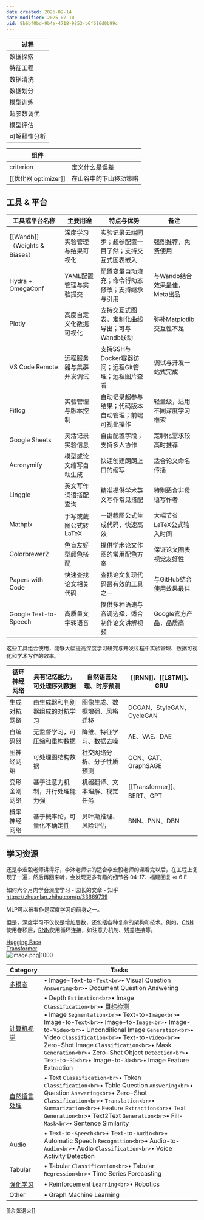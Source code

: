 ```yaml
---
date created: 2025-02-14
date modified: 2025-07-10
uid: 8b6bf0bd-9b4a-4718-9853-b6f616d0b99c
---
```


| 过程     |
| ------ |
| 数据探索   |
| 特征工程   |
| 数据清洗   |
| 数据划分   |
| 模型训练   |
| 超参数调优  |
| 模型评估   |
| 可解释性分析 |

| 组件                |             |
| ----------------- | ----------- |
| criterion         | 定义什么是误差     |
| [[优化器 optimizer]] | 在山谷中的下山移动策略 |

## 工具 & 平台

| 工具或平台名称                     | 主要用途           | 特点与优势                           | 备注                  |
| --------------------------- | -------------- | ------------------------------- | ------------------- |
| [[Wandb]]（Weights & Biases）| 深度学习实验管理与结果可视化 | 实验记录云端同步；超参配置一目了然；支持交互式图表嵌入     | 强烈推荐，免费使用           |
| Hydra + OmegaConf           | YAML配置管理与实验提交  | 配置变量自动填充；命令行动态修改；支持继承与引用        | 与Wandb结合效果最佳，Meta出品 |
| Plotly                      | 高度自定义化数据可视化    | 支持交互式图表，定制化曲线导出；可与Wandb联动       | 弥补Matplotlib交互性不足   |
| VS Code Remote              | 远程服务器与集群开发调试   | 支持SSH与Docker容器访问；远程Git管理；远程图片查看 | 调试与开发一站式完成          |
| Fitlog                      | 实验管理与版本控制      | 自动记录超参与结果；代码版本自动管理；前端可视化操作      | 轻量级，适用不同深度学习框架      |
| Google Sheets               | 灵活记录实验信息       | 自由配置字段；支持多人协作                   | 定制化需求较高时推荐          |
| Acronymify                  | 模型或论文缩写自动生成    | 快速创建朗朗上口的缩写                     | 适合论文命名传播            |
| Linggle                     | 英文写作词语搭配查询     | 精准提供学术英文写作常见搭配                  | 特别适合非母语写作者          |
| Mathpix                     | 手写或截图公式转LaTeX  | 一键截图公式生成代码，快速高效                 | 大幅节省LaTeX公式输入时间     |
| Colorbrewer2                | 色盲友好型颜色搭配      | 提供学术论文作图的常用配色方案                 | 保证论文图表视觉友好性         |
| Papers with Code            | 快速查找论文相关代码     | 查找论文复现代码最有效的工具之一                | 与GitHub结合使用效果最佳     |
| Google Text-to-Speech       | 高质量文字转语音       | 提供多种语速与音调选择，适合制作论文讲解视频          | Google官方产品，品质高      |

这些工具组合使用，能够大幅提高深度学习研究与开发过程中实验管理、数据可视化和学术写作的效率。

| 循环神经网络 | 具有记忆能力，可处理序列数据  | 自然语言处理、时序预测    | [[RNN]]、[[LSTM]]、GRU     |
| ------ | --------------- | -------------- | ------------------------ |
| 生成对抗网络 | 由生成器和判别器组成的对抗学习 | 图像生成、数据增强、风格迁移 | DCGAN、StyleGAN、CycleGAN  |
| 自编码器   | 无监督学习，可压缩和重构数据  | 降维、特征学习、数据去噪   | AE、VAE、DAE               |
| 图神经网络  | 可处理图结构数据        | 社交网络分析、分子性质预测  | GCN、GAT、GraphSAGE        |
| 变形金刚网络 | 基于注意力机制，并行处理能力强 | 机器翻译、文本理解、视觉任务 | [[Transformer]]、BERT、GPT |
| 概率神经网络 | 基于概率论，可量化不确定性   | 贝叶斯推理、风险评估     | BNN、PNN、DBN              |

## 学习资源

还是李宏毅老师讲得好，李沐老师讲的适合李宏毅老师的课看完以后，在工程上复现了一遍，然后再回来听，会发现更多有趣的细节谷 04-17．福建回复 ∞ 6 E

如何六个月内学会深度学习 - 园长的文章 - 知乎  
https://zhuanlan.zhihu.com/p/33669739

MLP可以被看作是深度学习的前身之一。

但是，深度学习不仅仅是增加层数，还包括各种复杂的架构和技术。例如，[CNN](CNN.md)使用卷积层，[RNN](RNN.md)使用循环连接，如注意力机制、残差连接等。

[Hugging Face](Hugging%20Face.md)  
[Transformer](Transformer.md)  
![image.png|1000](https://imagehosting4picgo.oss-cn-beijing.aliyuncs.com/imagehosting/fix-dir%2Fpicgo%2Fpicgo-clipboard-images%2F2024%2F07%2F18%2F00-11-44-7224fd53c93bde29414f01393570c91c-20240718001144-21e40d.png)

| Category   | Tasks                                                                                                                                                                                                                                                                                                                                                                                                     |
| ---------- | --------------------------------------------------------------------------------------------------------------------------------------------------------------------------------------------------------------------------------------------------------------------------------------------------------------------------------------------------------------------------------------------------------- |
| [多模态](多模态.md)    | • Image-Text-to-`Text<br>`• Visual Question `Answering<br>`• Document Question Answering                                                                                                                                                                                                                                                                                                                      |
| [计算机视觉](计算机视觉.md)  | • Depth `Estimation<br>`• Image `Classification<br>`• [目标检测](目标检测.md)<br>• Image `Segmentation<br>`• Text-to-`Image<br>`• Image-to-`Text<br>`• Image-to-`Image<br>`• Image-to-`Video<br>`• Unconditional Image `Generation<br>`• Video `Classification<br>`• Text-to-`Video<br>`• Zero-Shot Image `Classification<br>`• Mask `Generation<br>`• Zero-Shot Object `Detection<br>`• Text-to-`3D<br>`• Image-to-`3D<br>`• Image Feature Extraction |
| [自然语言处理](自然语言处理.md) | • Text `Classification<br>`• Token `Classification<br>`• Table Question `Answering<br>`• Question `Answering<br>`• Zero-Shot `Classification<br>`• `Translation<br>`• `Summarization<br>`• Feature `Extraction<br>`• Text `Generation<br>`• Text2Text `Generation<br>`• Fill-`Mask<br>`• Sentence Similarity                                                                                                                    |
| Audio      | • Text-to-`Speech<br>`• Text-to-`Audio<br>`• Automatic Speech `Recognition<br>`• Audio-to-`Audio<br>`• Audio `Classification<br>`• Voice Activity Detection                                                                                                                                                                                                                                                         |
| Tabular    | • Tabular `Classification<br>`• Tabular `Regression<br>`• Time Series Forecasting                                                                                                                                                                                                                                                                                                                             |
| [强化学习](强化学习.md)   | • Reinforcement `Learning<br>`• Robotics                                                                                                                                                                                                                                                                                                                                                                    |
| Other      | • Graph Machine Learning                                                                                                                                                                                                                                                                                                                                                                                  |

[[余弦退火]]
